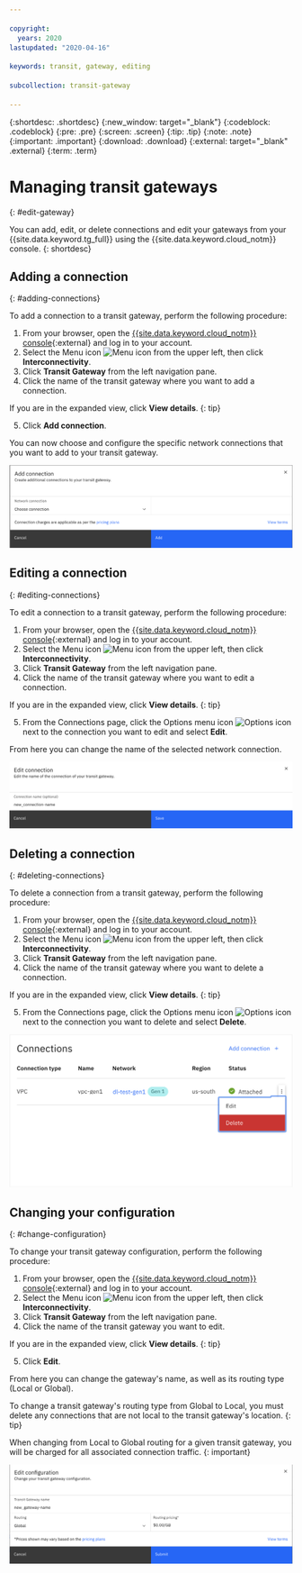 ```yaml
---

copyright:
  years: 2020
lastupdated: "2020-04-16"

keywords: transit, gateway, editing

subcollection: transit-gateway

---
```


{:shortdesc: .shortdesc}
{:new_window: target="_blank"}
{:codeblock: .codeblock}
{:pre: .pre}
{:screen: .screen}
{:tip: .tip}
{:note: .note}
{:important: .important}
{:download: .download}
{:external: target="_blank" .external}
{:term: .term}

# Managing transit gateways
{: #edit-gateway}

You can add, edit, or delete connections and edit your gateways from your {{site.data.keyword.tg_full}} using the {{site.data.keyword.cloud_notm}} console.
{: shortdesc}

## Adding a connection
{: #adding-connections}

To add a connection to a transit gateway, perform the following procedure:
1. From your browser, open the [{{site.data.keyword.cloud_notm}} console](https://cloud.ibm.com){:external} and log in to your account.
2. Select the Menu icon ![Menu icon](../../icons/icon_hamburger.svg) from the upper left, then click **Interconnectivity**.
3. Click **Transit Gateway** from the left navigation pane.
4. Click the name of the transit gateway where you want to add a connection.

  If you are in the expanded view, click **View details**.
  {: tip}

5. Click **Add connection**.

You can now choose and configure the specific network connections that you want to add to your transit gateway.

![Add connections](images/addConnection.png "Adding connections")

## Editing a connection
{: #editing-connections}

To edit a connection to a transit gateway, perform the following procedure:
1. From your browser, open the [{{site.data.keyword.cloud_notm}} console](https://cloud.ibm.com){:external} and log in to your account.
2. Select the Menu icon ![Menu icon](../../icons/icon_hamburger.svg) from the upper left, then click **Interconnectivity**.
3. Click **Transit Gateway** from the left navigation pane.
4. Click the name of the transit gateway where you want to edit a connection.

  If you are in the expanded view, click **View details**.
  {: tip}

5. From the Connections page, click the Options menu icon ![Options icon](../../icons/actions-icon-vertical.svg) next to the connection you want to edit and select **Edit**.

From here you can change the name of the selected network connection.

![Edit connections](images/7-editingGlobaltoLocalTG.png "Editing connections")

## Deleting a connection
{: #deleting-connections}

To delete a connection from a transit gateway, perform the following procedure:
1. From your browser, open the [{{site.data.keyword.cloud_notm}} console](https://cloud.ibm.com){:external} and log in to your account.
2. Select the Menu icon ![Menu icon](../../icons/icon_hamburger.svg) from the upper left, then click **Interconnectivity**.
3. Click **Transit Gateway** from the left navigation pane.
4. Click the name of the transit gateway where you want to delete a connection.

  If you are in the expanded view, click **View details**.
  {: tip}

5. From the Connections page, click the Options menu icon ![Options icon](../../icons/actions-icon-vertical.svg) next to the connection you want to delete and select **Delete**.

![Delete connections with the Options menu](images/deleteConnection.png "Delete connections with the Options menu")

## Changing your configuration
{: #change-configuration}

To change your transit gateway configuration, perform the following procedure:
1. From your browser, open the [{{site.data.keyword.cloud_notm}} console](https://cloud.ibm.com){:external} and log in to your account.
2. Select the Menu icon ![Menu icon](../../icons/icon_hamburger.svg) from the upper left, then click **Interconnectivity**.
3. Click **Transit Gateway** from the left navigation pane.
4. Click the name of the transit gateway you want to edit.

  If you are in the expanded view, click **View details**.
  {: tip}

5. Click **Edit**.

From here you can change the gateway's name, as well as its routing type (Local or Global).

To change a transit gateway's routing type from Global to Local, you must delete any connections that are not local to the transit gateway's location.
{: tip}

When changing from Local to Global routing for a given transit gateway, you will be charged for all associated connection traffic.
{: important}

![Editing your configuration](images/editConnection.png "Editing your configuration")
